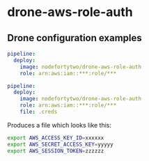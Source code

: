 # drone-aws-role-auth

## Drone configuration examples
```yaml
pipeline:
  deploy:
    image: nodefortytwo/drone-aws-role-auth
    role: arn:aws:iam::***:role/***
```

```yaml
pipeline:
  deploy:
    image: nodefortytwo/drone-aws-role-auth
    role: arn:aws:iam::***:role/***
    file: .creds
```

Produces a file which looks like this:

```sh
export AWS_ACCESS_KEY_ID=xxxxxx
export AWS_SECRET_ACCESS_KEY=yyyyy
export AWS_SESSION_TOKEN=zzzzzz
```
